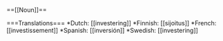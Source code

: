 ==[[Noun]]==


===Translations===
*Dutch: [[investering]]
*Finnish: [[sijoitus]]
*French: [[investissement]]
*Spanish: [[inversión]]
*Swedish: [[investering]]